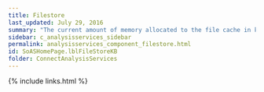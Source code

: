 ```yaml
---
title: Filestore
last_updated: July 29, 2016
summary: "The current amount of memory allocated to the file cache in kilobytes."
sidebar: c_analysisservices_sidebar
permalink: analysisservices_component_filestore.html
id: SoASHomePage.lblFileStoreKB
folder: ConnectAnalysisServices
---
```





{% include links.html %}
